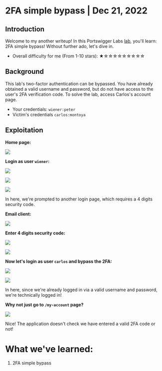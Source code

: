# 2FA simple bypass | Dec 21, 2022

## Introduction

Welcome to my another writeup! In this Portswigger Labs [lab](https://portswigger.net/web-security/authentication/multi-factor/lab-2fa-simple-bypass), you'll learn: 2FA simple bypass! Without further ado, let's dive in.

- Overall difficulty for me (From 1-10 stars): ★☆☆☆☆☆☆☆☆☆

## Background

This lab's two-factor authentication can be bypassed. You have already obtained a valid username and password, but do not have access to the user's 2FA verification code. To solve the lab, access Carlos's account page.

- Your credentials: `wiener:peter`
- Victim's credentials `carlos:montoya`

## Exploitation

**Home page:**

![](https://raw.githubusercontent.com/siunam321/CTF-Writeups/main/Portswigger-Labs/Authentication/Auth-2/images/Pasted%20image%2020221221061118.png)

**Login as user `wiener`:**

![](https://raw.githubusercontent.com/siunam321/CTF-Writeups/main/Portswigger-Labs/Authentication/Auth-2/images/Pasted%20image%2020221221061200.png)

![](https://raw.githubusercontent.com/siunam321/CTF-Writeups/main/Portswigger-Labs/Authentication/Auth-2/images/Pasted%20image%2020221221061211.png)

![](https://raw.githubusercontent.com/siunam321/CTF-Writeups/main/Portswigger-Labs/Authentication/Auth-2/images/Pasted%20image%2020221221061305.png)

In here, we're prompted to another login page, which requires a 4 digits security code.

**Email client:**

![](https://raw.githubusercontent.com/siunam321/CTF-Writeups/main/Portswigger-Labs/Authentication/Auth-2/images/Pasted%20image%2020221221061550.png)

**Enter 4 digits security code:**

![](https://raw.githubusercontent.com/siunam321/CTF-Writeups/main/Portswigger-Labs/Authentication/Auth-2/images/Pasted%20image%2020221221061602.png)

![](https://raw.githubusercontent.com/siunam321/CTF-Writeups/main/Portswigger-Labs/Authentication/Auth-2/images/Pasted%20image%2020221221061617.png)

**Now let's login as user `carlos` and bypass the 2FA:**

![](https://raw.githubusercontent.com/siunam321/CTF-Writeups/main/Portswigger-Labs/Authentication/Auth-2/images/Pasted%20image%2020221221061724.png)

![](https://raw.githubusercontent.com/siunam321/CTF-Writeups/main/Portswigger-Labs/Authentication/Auth-2/images/Pasted%20image%2020221221061733.png)

In here, since we're already logged in via a valid username and password, we're technically logged in!

**Why not just go to `/my-account` page?**

![](https://raw.githubusercontent.com/siunam321/CTF-Writeups/main/Portswigger-Labs/Authentication/Auth-2/images/Pasted%20image%2020221221061810.png)

Nice! The application doesn't check we have entered a valid 2FA code or not!

# What we've learned:

1. 2FA simple bypass